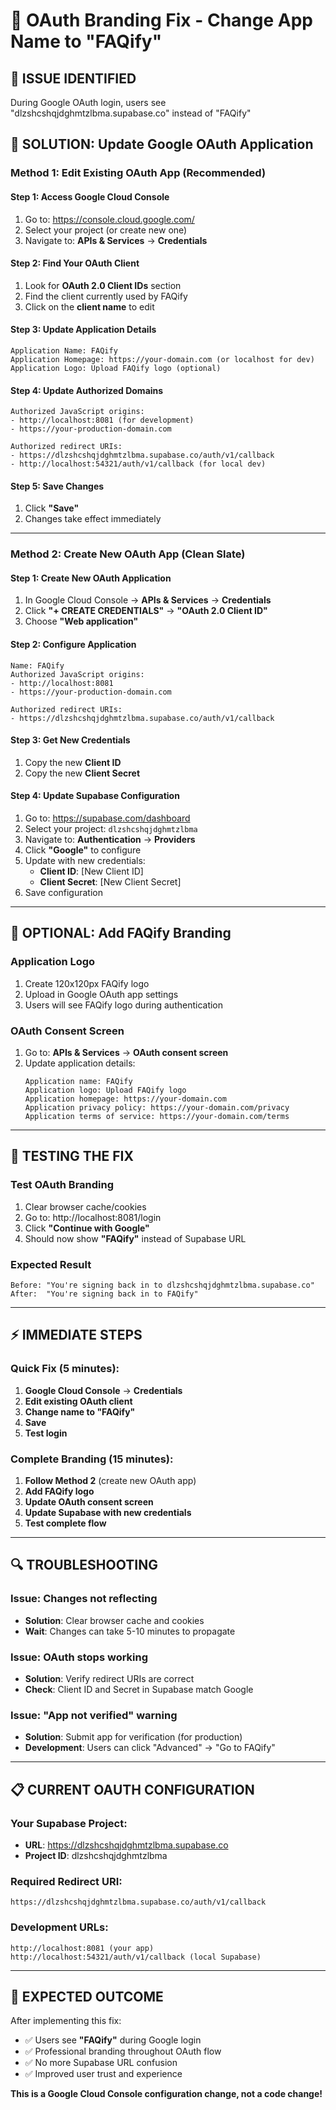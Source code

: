 # 🔧 OAuth Branding Fix - Change App Name to "FAQify"

## 🚨 **ISSUE IDENTIFIED**
During Google OAuth login, users see "dlzshcshqjdghmtzlbma.supabase.co" instead of "FAQify"

## 🎯 **SOLUTION: Update Google OAuth Application**

### **Method 1: Edit Existing OAuth App (Recommended)**

#### **Step 1: Access Google Cloud Console**
1. Go to: https://console.cloud.google.com/
2. Select your project (or create new one)
3. Navigate to: **APIs & Services** → **Credentials**

#### **Step 2: Find Your OAuth Client**
1. Look for **OAuth 2.0 Client IDs** section
2. Find the client currently used by FAQify
3. Click on the **client name** to edit

#### **Step 3: Update Application Details**
```
Application Name: FAQify
Application Homepage: https://your-domain.com (or localhost for dev)
Application Logo: Upload FAQify logo (optional)
```

#### **Step 4: Update Authorized Domains**
```
Authorized JavaScript origins:
- http://localhost:8081 (for development)
- https://your-production-domain.com

Authorized redirect URIs:
- https://dlzshcshqjdghmtzlbma.supabase.co/auth/v1/callback
- http://localhost:54321/auth/v1/callback (for local dev)
```

#### **Step 5: Save Changes**
1. Click **"Save"**
2. Changes take effect immediately

---

### **Method 2: Create New OAuth App (Clean Slate)**

#### **Step 1: Create New OAuth Application**
1. In Google Cloud Console → **APIs & Services** → **Credentials**
2. Click **"+ CREATE CREDENTIALS"** → **"OAuth 2.0 Client ID"**
3. Choose **"Web application"**

#### **Step 2: Configure Application**
```
Name: FAQify
Authorized JavaScript origins:
- http://localhost:8081
- https://your-production-domain.com

Authorized redirect URIs:
- https://dlzshcshqjdghmtzlbma.supabase.co/auth/v1/callback
```

#### **Step 3: Get New Credentials**
1. Copy the new **Client ID**
2. Copy the new **Client Secret**

#### **Step 4: Update Supabase Configuration**
1. Go to: https://supabase.com/dashboard
2. Select your project: `dlzshcshqjdghmtzlbma`
3. Navigate to: **Authentication** → **Providers**
4. Click **"Google"** to configure
5. Update with new credentials:
   - **Client ID**: [New Client ID]
   - **Client Secret**: [New Client Secret]
6. Save configuration

---

## 🎨 **OPTIONAL: Add FAQify Branding**

### **Application Logo**
1. Create 120x120px FAQify logo
2. Upload in Google OAuth app settings
3. Users will see FAQify logo during authentication

### **OAuth Consent Screen**
1. Go to: **APIs & Services** → **OAuth consent screen**
2. Update application details:
   ```
   Application name: FAQify
   Application logo: Upload FAQify logo
   Application homepage: https://your-domain.com
   Application privacy policy: https://your-domain.com/privacy
   Application terms of service: https://your-domain.com/terms
   ```

---

## 🧪 **TESTING THE FIX**

### **Test OAuth Branding**
1. Clear browser cache/cookies
2. Go to: http://localhost:8081/login
3. Click **"Continue with Google"**
4. Should now show **"FAQify"** instead of Supabase URL

### **Expected Result**
```
Before: "You're signing back in to dlzshcshqjdghmtzlbma.supabase.co"
After:  "You're signing back in to FAQify"
```

---

## ⚡ **IMMEDIATE STEPS**

### **Quick Fix (5 minutes):**
1. **Google Cloud Console** → **Credentials**
2. **Edit existing OAuth client**
3. **Change name to "FAQify"**
4. **Save**
5. **Test login**

### **Complete Branding (15 minutes):**
1. **Follow Method 2** (create new OAuth app)
2. **Add FAQify logo**
3. **Update OAuth consent screen**
4. **Update Supabase with new credentials**
5. **Test complete flow**

---

## 🔍 **TROUBLESHOOTING**

### **Issue: Changes not reflecting**
- **Solution**: Clear browser cache and cookies
- **Wait**: Changes can take 5-10 minutes to propagate

### **Issue: OAuth stops working**
- **Solution**: Verify redirect URIs are correct
- **Check**: Client ID and Secret in Supabase match Google

### **Issue: "App not verified" warning**
- **Solution**: Submit app for verification (for production)
- **Development**: Users can click "Advanced" → "Go to FAQify"

---

## 📋 **CURRENT OAUTH CONFIGURATION**

### **Your Supabase Project:**
- **URL**: https://dlzshcshqjdghmtzlbma.supabase.co
- **Project ID**: dlzshcshqjdghmtzlbma

### **Required Redirect URI:**
```
https://dlzshcshqjdghmtzlbma.supabase.co/auth/v1/callback
```

### **Development URLs:**
```
http://localhost:8081 (your app)
http://localhost:54321/auth/v1/callback (local Supabase)
```

---

## 🎉 **EXPECTED OUTCOME**

After implementing this fix:
- ✅ Users see **"FAQify"** during Google login
- ✅ Professional branding throughout OAuth flow
- ✅ No more Supabase URL confusion
- ✅ Improved user trust and experience

**This is a Google Cloud Console configuration change, not a code change!**
